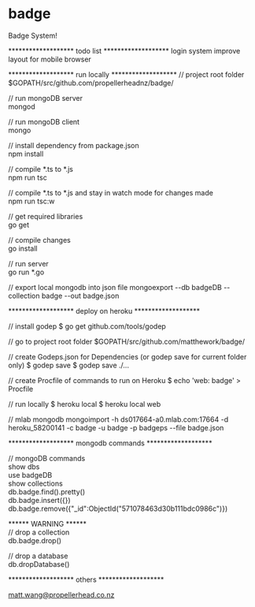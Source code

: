 # badge

Badge System!

******************* todo list *******************
login system
improve layout for mobile browser





******************* run locally *******************
// project root folder  
$GOPATH/src/github.com/propellerheadnz/badge/

// run mongoDB server  
mongod

// run mongoDB client  
mongo

// install dependency from package.json  
npm install

// compile *.ts to *.js  
npm run tsc

// compile *.ts to *.js and stay in watch mode for changes made  
npm run tsc:w

// get required libraries  
go get 

// compile changes   
go install

// run server  
go run *.go

// export local mongodb into json file
mongoexport --db badgeDB --collection badge --out badge.json

******************* deploy on heroku *******************

// install godep
$ go get github.com/tools/godep

// go to project root folder
$GOPATH/src/github.com/matthework/badge/

// create Godeps.json for Dependencies (or godep save for current folder only)
$ godep save
$ godep save ./...

// create Procfile of commands to run on Heroku
$ echo 'web: badge' > Procfile

// run locally
$ heroku local
$ heroku local web

// mlab mongodb
mongoimport -h ds017664-a0.mlab.com:17664 -d heroku_58200141 -c badge -u badge -p badgeps --file badge.json

******************* mongodb commands *******************

// mongoDB commands  
show dbs  
use badgeDB  
show collections  
db.badge.find().pretty()  
db.badge.insert({})  
db.badge.remove({"_id":ObjectId("571078463d30b111bdc0986c")})  


****** WARNING ******  
// drop a collection  
db.badge.drop()  

// drop a database  
db.dropDatabase()  


******************* others *******************

matt.wang@propellerhead.co.nz


